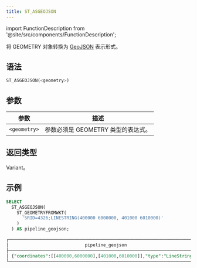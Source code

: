 ```yaml
---
title: ST_ASGEOJSON
---
```

import FunctionDescription from '@site/src/components/FunctionDescription';

<FunctionDescription description="引入或更新于：v1.2.427"/>

将 GEOMETRY 对象转换为 [GeoJSON](https://geojson.org/) 表示形式。

## 语法

```sql
ST_ASGEOJSON(<geometry>)
```

## 参数

| 参数         | 描述                                       |
|--------------|--------------------------------------------|
| `<geometry>` | 参数必须是 GEOMETRY 类型的表达式。         |

## 返回类型

Variant。

## 示例

```sql
SELECT
  ST_ASGEOJSON(
    ST_GEOMETRYFROMWKT(
      'SRID=4326;LINESTRING(400000 6000000, 401000 6010000)'
    )
  ) AS pipeline_geojson;

┌─────────────────────────────────────────────────────────────────────────┐
│                             pipeline_geojson                            │
├─────────────────────────────────────────────────────────────────────────┤
│ {"coordinates":[[400000,6000000],[401000,6010000]],"type":"LineString"} │
└─────────────────────────────────────────────────────────────────────────┘
```